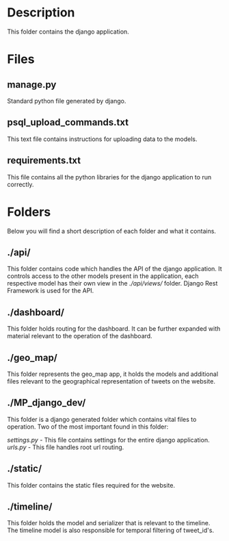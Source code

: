 # Description

This folder contains the django application.

# Files

## manage.py

Standard python file generated by django.

## psql_upload_commands.txt

This text file contains instructions for uploading data to the models.

## requirements.txt

This file contains all the python libraries for the django application to run correctly.

# Folders

Below you will find a short description of each folder and what it contains.

## ./api/

This folder contains code which handles the API of the django application.
It controls access to the other models present in the application, each respective model has their own view in the *./api/views/* folder.
Django Rest Framework is used for the API.

## ./dashboard/

This folder holds routing for the dashboard. It can be further expanded with material relevant to the operation of the dashboard.

## ./geo_map/

This folder represents the geo_map app, it holds the models and additional files relevant to the geographical representation of tweets on the website.

## ./MP_django_dev/

This folder is a django generated folder which contains vital files to operation.
Two of the most important found in this folder:

*settings.py* - This file contains settings for the entire django application.
*urls.py* - This file handles root url routing.

## ./static/

This folder contains the static files required for the website.

## ./timeline/

This folder holds the model and serializer that is relevant to the timeline.
The timeline model is also responsible for temporal filtering of tweet_id's.